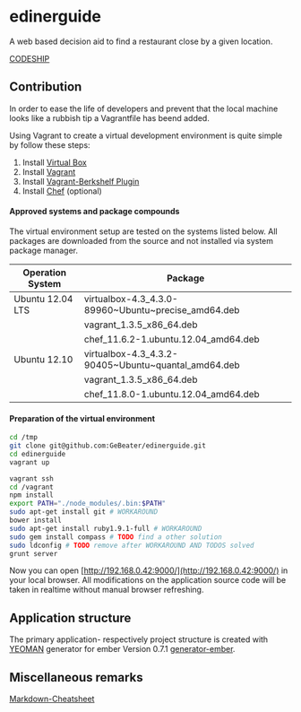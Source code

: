 edinerguide
===========

A web based decision aid to find a restaurant close by a given location.

[CODESHIP](https://www.codeship.io/projects/ea774840-2784-0131-e141-3a7953958826/status)

## Contribution

In order to ease the life of developers and prevent that the local machine looks like a rubbish
tip a Vagrantfile has beend added.

Using Vagrant to create a virtual development environment is quite simple by follow these steps:

1. Install [Virtual Box](https://www.virtualbox.org/wiki/Downloads)
2. Install [Vagrant](http://downloads.vagrantup.com/)
3. Install [Vagrant-Berkshelf Plugin](https://github.com/riotgames/vagrant-berkshelf)
4. Install [Chef](http://www.opscode.com/chef/install/) (optional)

#### Approved systems and package compounds

The virtual environment setup are tested on the systems listed below. All
packages are downloaded from the source and not installed via system package manager.

| Operation System | Package                                             |
| ---------------- | --------------------------------------------------- |
| Ubuntu 12.04 LTS | virtualbox-4.3_4.3.0-89960~Ubuntu~precise_amd64.deb |
|                  | vagrant_1.3.5_x86_64.deb                            |
|                  | chef_11.6.2-1.ubuntu.12.04_amd64.deb                |
| Ubuntu 12.10     | virtualbox-4.3_4.3.2-90405~Ubuntu~quantal_amd64.deb |
|                  | vagrant_1.3.5_x86_64.deb                            |
|                  | chef_11.8.0-1.ubuntu.12.04_amd64.deb                |

#### Preparation of the virtual environment

```bash
cd /tmp
git clone git@github.com:GeBeater/edinerguide.git
cd edinerguide
vagrant up

vagrant ssh
cd /vagrant
npm install
export PATH="./node_modules/.bin:$PATH"
sudo apt-get install git # WORKAROUND
bower install
sudo apt-get install ruby1.9.1-full # WORKAROUND
sudo gem install compass # TODO find a other solution
sudo ldconfig # TODO remove after WORKAROUND AND TODOS solved
grunt server
```

Now you can open [http://192.168.0.42:9000/](http://192.168.0.42:9000/) in your local browser. All
modifications on the application source code will be taken in realtime without manual browser refreshing.


## Application structure

The primary application- respectively project structure is created with [YEOMAN](http://yeoman.io/)
generator for ember Version 0.7.1 [generator-ember](https://github.com/yeoman/generator-ember).



## Miscellaneous remarks

[Markdown-Cheatsheet](https://github.com/adam-p/markdown-here/wiki/Markdown-Cheatsheet)


